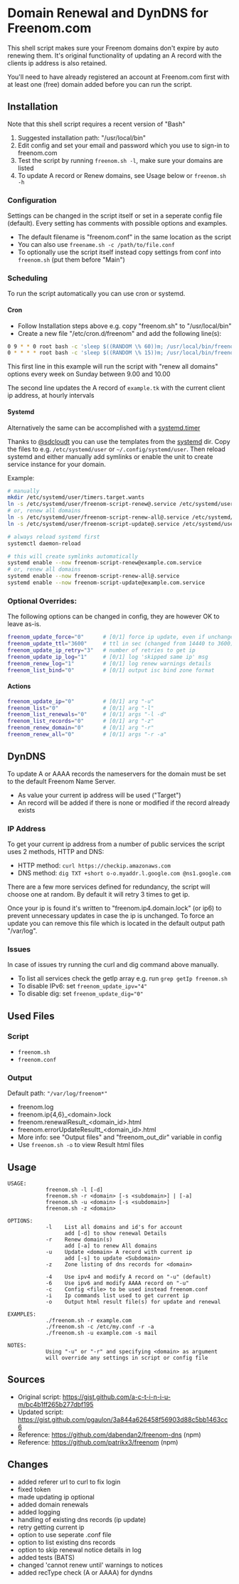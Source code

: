 # Domain Renewal and DynDNS for Freenom.com

This shell script makes sure your Freenom domains don't expire by auto renewing them.
It's original functionality of updating an A record with the clients ip address is also retained.

You'll need to have already registered an account at Freenom.com first with at least one (free) domain added before you can run the script.

## Installation

Note that this shell script requires a recent version of "Bash"

1) Suggested installation path: "/usr/local/bin"
2) Edit config and set your email and password which you use to sign-in to freenom.com
3) Test the script by running `freenom.sh -l`, make sure your domains are listed
4) To update A record or Renew domains, see Usage below or `freenom.sh -h`  

### Configuration

Settings can be changed in the script itself or set in a seperate config file (default). Every setting has comments with possible options and examples.

- The default filename is "freenom.conf" in the same location as the script
- You can also use `freename.sh -c /path/to/file.conf`
- To optionally use the script itself instead copy settings from conf into `freenom.sh` (put them before "Main")

### Scheduling

To run the script automatically you can use cron or systemd.

#### Cron

- Follow Installation steps above e.g. copy "freenom.sh" to "/usr/local/bin"
- Create a new file "/etc/cron.d/freenom" and add the following line(s):

``` bash
0 9 * * 0 root bash -c 'sleep $((RANDOM \% 60))m; /usr/local/bin/freenom.sh -r -a' 
0 * * * * root bash -c 'sleep $((RANDOM \% 15))m; /usr/local/bin/freenom.sh -u example.tk'
```

This first line in this example will run the script with "renew all domains" options every week on Sunday between 9.00 and 10.00

The second line updates the A record of `example.tk` with the current client ip address, at hourly intervals

#### Systemd

Alternatively the same can be accomplished with a [systemd.timer](https://www.freedesktop.org/software/systemd/man/systemd.timer.html)

Thanks to [@sdcloudt](https://github.com/sdcloudt) you can use the templates from the [systemd](systemd) dir. Copy the files to e.g. `/etc/systemd/user` or `~/.config/systemd/user`. Then reload systemd and either manually add symlinks or enable the unit to create service instance for your domain.

Example:

``` bash
# manually
mkdir /etc/systemd/user/timers.target.wants
ln -s /etc/systemd/user/freenom-script-renew@.service /etc/systemd/user/timers.target.wants/freenom-script-renew@example.com.service
# or, renew all domains
ln -s /etc/systemd/user/freenom-script-renew-all@.service /etc/systemd/user/timers.target.wants/freenom-script-renew-all@.service
ln -s /etc/systemd/user/freenom-script-update@.service /etc/systemd/user/timers.target.wants/freenom-script-update@example.com.service
````

``` bash
# always reload systemd first
systemctl daemon-reload 
```

``` bash
# this will create symlinks automatically
systemd enable --now freenom-script-renew@example.com.service
# or, renew all domains
systemd enable --now freenom-script-renew-all@.service
systemd enable --now freenom-script-update@example.com.service
```

### Optional Overrides:

The following options can be changed in config, they are however OK to leave as-is.

``` bash
freenom_update_force="0"      # [0/1] force ip update, even if unchanged
freenom_update_ttl="3600"     # ttl in sec (changed from 14440 to 3600)
freenom_update_ip_retry="3"   # number of retries to get ip
freenom_update_ip_log="1"     # [0/1] log 'skipped same ip' msg
freenom_renew_log="1"         # [0/1] log renew warnings details
freenom_list_bind="0"         # [0/1] output isc bind zone format
```

#### Actions

``` bash
freenom_update_ip="0"         # [0/1] arg "-u"
freenom_list="0"              # [0/1] arg "-l"
freenom_list_renewals="0"     # [0/1] args "-l -d"
freenom_list_records="0"      # [0/1] arg "-z"
freenom_renew_domain="0"      # [0/1] arg "-r"
freenom_renew_all="0"         # [0/1] args "-r -a"
```

## DynDNS

To update A or AAAA records the nameservers for the domain must be set to the default Freenom Name Server.

- As value your current ip address will be used ("Target")
- An record will be added if there is none or modified if the record already exists

### IP Address

To get  your current ip address from a number of public services the script uses 2 methods, HTTP and DNS:

- HTTP method: `curl https://checkip.amazonaws.com`
- DNS method: `dig TXT +short o-o.myaddr.l.google.com @ns1.google.com`

There are a few more services defined for redundancy, the script will choose one at random. By default it will retry 3 times to get ip.

Once your ip is found it's written to "freenom.ip4.domain.lock" (or ip6) to prevent unnecessary updates in case the ip is unchanged.
To force an update you can remove this file which is located in the default output path "/var/log".

### Issues

In case of issues try running the curl and dig command above manually.

- To list all services check the getIp array e.g. run `grep getIp freenom.sh`
- To disable IPv6: set `freenom_update_ipv="4"`
- To disable dig: set `freenom_update_dig="0"`

## Used Files

### Script

- `freenom.sh`
- `freenom.conf`

### Output

Default path: `"/var/log/freenom*"`

- freenom.log
- freenom.ip{4,6}_\<domain\>.lock
- freenom.renewalResult_\<domain_id\>.html
- freenom.errorUpdateResultt_\<domain_id\>.html
- More info: see "Output files" and "freenom_out_dir" variable in config
- Use `freenom.sh -o` to view Result html files

## Usage

``` shell
USAGE:
            freenom.sh -l [-d]
            freenom.sh -r <domain> [-s <subdomain>] | [-a]
            freenom.sh -u <domain> [-s <subdomain>]
            freenom.sh -z <domain>

OPTIONS:
            -l    List all domains and id's for account
                  add [-d] to show renewal Details
            -r    Renew domain(s)
                  add [-a] to renew All domains
            -u    Update <domain> A record with current ip
                  add [-s] to update <Subdomain>
            -z    Zone listing of dns records for <domain>

            -4    Use ipv4 and modify A record on "-u" (default)
            -6    Use ipv6 and modify AAAA record on "-u"
            -c    Config <file> to be used instead freenom.conf
            -i    Ip commands list used to get current ip
            -o    Output html result file(s) for update and renewal

EXAMPLES:
            ./freenom.sh -r example.com
            ./freenom.sh -c /etc/my.conf -r -a
            ./freenom.sh -u example.com -s mail

NOTES:
            Using "-u" or "-r" and specifying <domain> as argument
            will override any settings in script or config file
```

## Sources

- Original script: https://gist.github.com/a-c-t-i-n-i-u-m/bc4b1ff265b277dbf195
- Updated script: https://gist.github.com/pgaulon/3a844a626458f56903d88c5bb1463cc6
- Reference: https://github.com/dabendan2/freenom-dns (npm)
- Reference: https://github.com/patrikx3/freenom  (npm)

## Changes

- added referer url to curl to fix login
- fixed token
- made updating ip optional
- added domain renewals
- added logging
- handling of existing dns records (ip update)
- retry getting current ip
- option to use seperate .conf file
- option to list existing dns records
- option to skip renewal notice details in log
- added tests (BATS)
- changed 'cannot renew until' warnings to notices
- added recType check (A or AAAA) for dyndns

